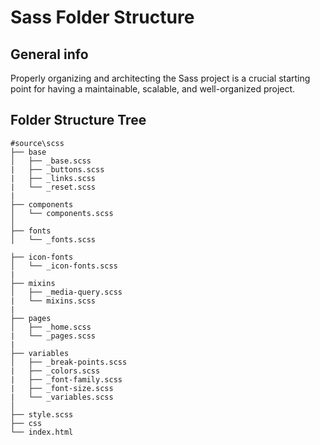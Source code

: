 # Sass Folder Structure

## General info
Properly organizing and architecting the Sass project is a crucial starting point for having a maintainable, scalable, and well-organized project.

## Folder Structure Tree

```
#source\scss
├── base
│   ├── _base.scss
|   ├── _buttons.scss
|   ├── _links.scss
|   └── _reset.scss
|
├── components
│   └── components.scss
│   
├── fonts
│   └── _fonts.scss

├── icon-fonts
│   └── _icon-fonts.scss
|
├── mixins
│   ├── _media-query.scss
|   └── mixins.scss
|
├── pages
│   ├── _home.scss
|   └── _pages.scss
|
├── variables
│   ├── _break-points.scss
|   ├── _colors.scss
|   ├── _font-family.scss
|   ├── _font-size.scss
|   └── _variables.scss
│       
├── style.scss
├── css
└── index.html

```